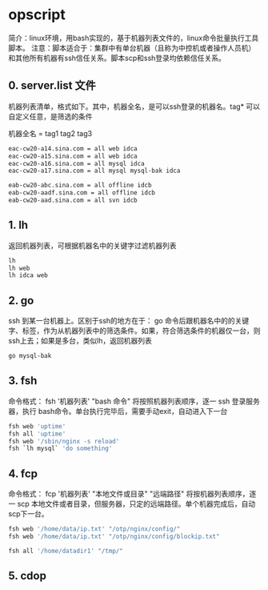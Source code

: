 # opscript 

简介：linux环境，用bash实现的，基于机器列表文件的，linux命令批量执行工具脚本。
注意：脚本适合于：集群中有单台机器（且称为中控机或者操作人员机）和其他所有机器有ssh信任关系。脚本scp和ssh登录均依赖信任关系。

## 0. server.list 文件
机器列表清单，格式如下。其中，机器全名，是可以ssh登录的机器名。tag* 可以自定义任意，是筛选的条件

机器全名 =  tag1 tag2 tag3

```bash
eac-cw20-a14.sina.com = all web idca 
eac-cw20-a15.sina.com = all web idca 
eac-cw20-a16.sina.com = all mysql idca 
eac-cw20-a17.sina.com = all mysql mysql-bak idca 

eab-cw20-abc.sina.com = all offline idcb
eab-cw20-aadf.sina.com = all offline idcb 
eab-cw20-aad.sina.com = all svn idcb

```

## 1.  lh
返回机器列表，可根据机器名中的关键字过滤机器列表
```bash
lh 
lh web
lh idca web
```
## 2.  go
ssh 到某一台机器上。区别于ssh的地方在于：
go 命令后跟机器名中的的关键字、标签，作为从机器列表中的筛选条件。如果，符合筛选条件的机器仅一台，则ssh上去；如果是多台，类似lh，返回机器列表
```bash
go mysql-bak
```

## 3. fsh
命令格式： fsh '机器列表' "bash 命令"
将按照机器列表顺序，逐一 ssh 登录服务器，执行 bash命令。单台执行完毕后，需要手动exit，自动进入下一台

```bash
fsh web 'uptime'
fsh all 'uptime'
fsh web '/sbin/nginx -s reload'
fsh `lh mysql` 'do something'
```

## 4. fcp
命令格式： fcp '机器列表' "本地文件或目录" "远端路径"
将按机器列表顺序，逐一 scp 本地文件或者目录，但服务器，只定的远端路径。单个机器完成后，自动scp下一台。


```bash
fsh web '/home/data/ip.txt' "/otp/nginx/config/"
fsh web '/home/data/ip.txt' "/otp/nginx/config/blockip.txt"

fsh all '/home/datadir1' "/tmp/"
```
## 5. cdop
